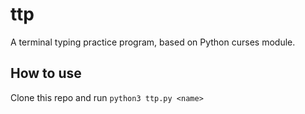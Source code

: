 # ttp

A terminal typing practice program, based on Python curses module.

## How to use

Clone this repo and run `python3 ttp.py <name>`
